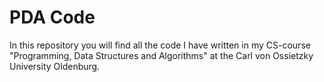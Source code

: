 # PDA Code
 In this repository you will find all the code I have written in my CS-course "Programming, Data Structures and Algorithms" at the Carl von Ossietzky University Oldenburg.
